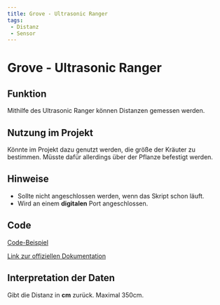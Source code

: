 ```yaml
---
title: Grove - Ultrasonic Ranger
tags:
 - Distanz
 - Sensor
---
```


# Grove - Ultrasonic Ranger

## Funktion
Mithilfe des Ultrasonic Ranger können Distanzen gemessen werden. 

## Nutzung im Projekt
Könnte im Projekt dazu genutzt werden, die größe der Kräuter zu bestimmen.
Müsste dafür allerdings über der Pflanze befestigt werden.

## Hinweise
- Sollte nicht angeschlossen werden, wenn das Skript schon läuft.
- Wird an einem **digitalen** Port angeschlossen.

## Code
[Code-Beispiel](https://github.com/aletutto/digital-kitchen-herbs/blob/master/ultra_sonic/ultra_sonic_to_thingsboard.py)

[Link zur offiziellen Dokumentation](http://wiki.seeedstudio.com/Grove-Ultrasonic_Ranger/#play-with-raspberry-pi-with-grovepi_plus)

## Interpretation der Daten
Gibt die Distanz in **cm** zurück. Maximal 350cm.
